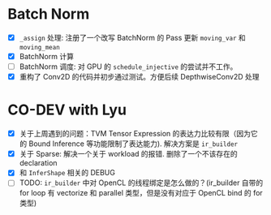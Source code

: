# Batch Norm

- [x] `_assign` 处理: 注册了一个改写 BatchNorm 的 Pass 更新 `moving_var` 和 `moving_mean`
- [x] BatchNorm 计算
- [ ] BatchNorm 调度: 对 GPU 的 `schedule_injective` 的尝试并不工作。
- [x] 重构了 Conv2D 的代码并初步通过测试。方便后续 DepthwiseConv2D 处理

# CO-DEV with Lyu

- [x] 关于上周遇到的问题：TVM Tensor Expression 的表达力比较有限（因为它的 Bound Inference 等功能限制了表达能力). 解决方案是 `ir_builder`
- [x] 关于 Sparse: 解决一个关于 workload 的报错. 删除了一个不该存在的 declaration
- [x] 和 `InferShape` 相关的 DEBUG
- [ ] TODO: `ir_builder` 中对 OpenCL 的线程绑定是怎么做的？(ir_builder 自带的 for loop 有 vectorize 和 parallel 类型，但是没有对应于 OpenCL bind 的 for 类型)
